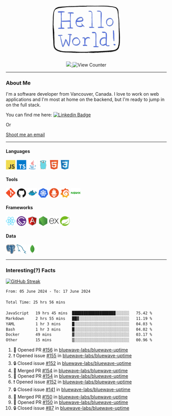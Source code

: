 <div align="center">
    <img src="./img/hello_world.webp" height="200px" width="">
    <div>
        <a href="https://www.linkedin.com/in/ajhollid">
            <img src="https://img.shields.io/badge/LinkedIn-blue"/>
        </a>
        <img src="https://komarev.com/ghpvc/?username=ajhollid&color=yellow" alt="View Counter">
    </div>
</div>

---

### About Me

I'm a software developer from Vancouver, Canada. I love to work on web applications and I'm most at home on the backend, but I'm ready to jump in on the full stack.

You can find me here: [![Linkedin Badge](https://img.shields.io/badge/-ajhollid-blue?style=flat&logo=Linkedin&logoColor=white)](https://www.linkedin.com/in/ajhollid)

Or

[Shoot me an email](mailto:ajhollid@gmail.com)

---

#### Languages

<div>
    <img src="./img/devicons/javascript-original.svg" width=30 height=30 alt="JavaScript">
    <img src="/img/devicons/typescript-original.svg" width=30 height=30 alt="TypeScript">
    <img src="./img/devicons/java-original.svg" width=30 height=30 alt="Java">
    <img src="./img/devicons/go-original.svg" width=30 height=30 alt="Golang">
    <img src="./img/devicons/html5-original.svg" width=30 height=30 alt="HTML 5">
    <img src="./img/devicons/css3-original.svg" width=30 height=30 alt="CSS 3">
</div>

#### Tools

<div>
    <img src="./img/devicons/git-original.svg" width=30 height=30 alt="Git">
    <img src="./img/devicons/github-original.svg" width=30 height=30 alt="Github">
    <img src="./img/devicons/docker-original.svg" width=30 
    height=30 alt="Docker">
    <img src="./img/devicons/kubernetes-original.svg" width=30 height=30 alt="K8">
    <img src="./img/devicons/prometheus-original.svg" width=30 height=30 alt="Prometheus">
    <img src="./img/devicons/grafana-original.svg" width=30 height=30 alt="Grafana">
    <img src="./img/devicons/nginx-original.svg" width=30 height=30 alt="Nginx">
</div>

#### Frameworks

<div>
    <img src="./img/devicons/react-original.svg" width=30 height=30 alt="React">
    <img src="./img/devicons/gatsby-original.svg" width=30 height=30 alt="Gatsby">
    <img src="./img/devicons/angularjs-original.svg" width=30 height=30 alt="AngularJS">
    <img src="./img/devicons/nodejs-original.svg" width=30 height=30 alt="NodeJS">
    <img src="./img/devicons/express-original.svg" width=30 height=30 alt="Express">
    <img src="./img/devicons/spring-original.svg" width=30 height=30 alt="Spring">
</div>

#### Data

<div>
    <img src="./img/devicons/postgresql-original.svg" width=30 height=30 alt="Postgresql">
    <img src="./img/devicons/mysql-original.svg" width=30 height=30 alt="Mysql">
    <img src="./img/devicons/mongodb-original.svg" width=30 height=30 alt="MongoDB">
</div>

---

### Interesting(?) Facts

[![GitHub Streak](http://github-readme-streak-stats.herokuapp.com?user=ajhollid)](https://git.io/streak-stats)

 <!--START_SECTION:waka-->

```txt
From: 05 June 2024 - To: 17 June 2024

Total Time: 25 hrs 56 mins

JavaScript   19 hrs 45 mins  ███████████████████░░░░░░   75.42 %
Markdown     2 hrs 55 mins   ██▓░░░░░░░░░░░░░░░░░░░░░░   11.19 %
YAML         1 hr 3 mins     █░░░░░░░░░░░░░░░░░░░░░░░░   04.03 %
Bash         1 hr 3 mins     █░░░░░░░░░░░░░░░░░░░░░░░░   04.02 %
Docker       49 mins         ▓░░░░░░░░░░░░░░░░░░░░░░░░   03.17 %
Other        15 mins         ▒░░░░░░░░░░░░░░░░░░░░░░░░   00.96 %
```

<!--END_SECTION:waka-->


<!--START_SECTION:activity-->
1. 💪 Opened PR [#156](https://github.com/bluewave-labs/bluewave-uptime/pull/156) in [bluewave-labs/bluewave-uptime](https://github.com/bluewave-labs/bluewave-uptime)
2. ❗ Opened issue [#155](https://github.com/bluewave-labs/bluewave-uptime/issues/155) in [bluewave-labs/bluewave-uptime](https://github.com/bluewave-labs/bluewave-uptime)
3. 🔒 Closed issue [#152](https://github.com/bluewave-labs/bluewave-uptime/issues/152) in [bluewave-labs/bluewave-uptime](https://github.com/bluewave-labs/bluewave-uptime)
4. 🎉 Merged PR [#154](https://github.com/bluewave-labs/bluewave-uptime/pull/154) in [bluewave-labs/bluewave-uptime](https://github.com/bluewave-labs/bluewave-uptime)
5. 💪 Opened PR [#154](https://github.com/bluewave-labs/bluewave-uptime/pull/154) in [bluewave-labs/bluewave-uptime](https://github.com/bluewave-labs/bluewave-uptime)
6. ❗ Opened issue [#152](https://github.com/bluewave-labs/bluewave-uptime/issues/152) in [bluewave-labs/bluewave-uptime](https://github.com/bluewave-labs/bluewave-uptime)
7. 🔒 Closed issue [#141](https://github.com/bluewave-labs/bluewave-uptime/issues/141) in [bluewave-labs/bluewave-uptime](https://github.com/bluewave-labs/bluewave-uptime)
8. 🎉 Merged PR [#150](https://github.com/bluewave-labs/bluewave-uptime/pull/150) in [bluewave-labs/bluewave-uptime](https://github.com/bluewave-labs/bluewave-uptime)
9. 💪 Opened PR [#150](https://github.com/bluewave-labs/bluewave-uptime/pull/150) in [bluewave-labs/bluewave-uptime](https://github.com/bluewave-labs/bluewave-uptime)
10. 🔒 Closed issue [#87](https://github.com/bluewave-labs/bluewave-uptime/issues/87) in [bluewave-labs/bluewave-uptime](https://github.com/bluewave-labs/bluewave-uptime)
<!--END_SECTION:activity-->
